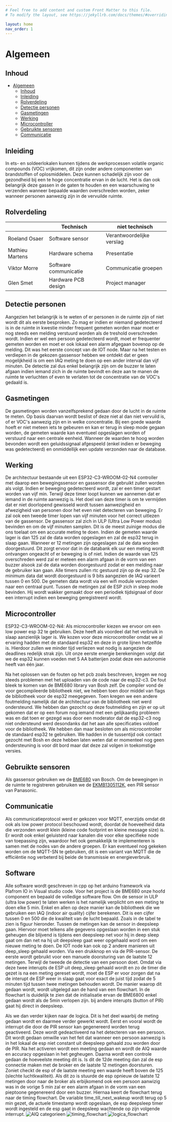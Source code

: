 ```yaml
---
# Feel free to add content and custom Front Matter to this file.
# To modify the layout, see https://jekyllrb.com/docs/themes/#overriding-theme-defaults

layout: home
nav_order: 1
---
```


# Algemeen



## Inhoud
 
- [Algemeen](#algemeen)
  - [Inhoud](#inhoud)
  - [Inleiding](#inleiding)
  - [Rolverdeling](#Rolverdeling)
  - [Detectie personen](#Detectie-personen)
  - [Gasmetingen](#Gasmetingen)
  - [Werking](#Werking)
  - [Microcontroller](#Microcontroller)
  - [Gebruikte sensoren](#Gebruikte-sensoren)
  - [Communicatie](#Communicatie)

## Inleiding

In ets- en soldeerlokalen kunnen tijdens de werkprocessen volatile organic compounds (VOC) vrijkomen, dit zijn onder andere componenten van brandstoffen of oplosmiddelen. Deze kunnen schadelijk zijn voor de gezondheid bij een te hoge concentratie ervan in de lucht. Het is dan ook belangrijk deze gassen in de gaten te houden en een waarschuwing te verzenden wanneer bepaalde waarden overschreden worden, zeker wanneer personen aanwezig zijn in de vervuilde ruimte.


## Rolverdeling

|                 | Technisch             | niet technisch            |
|-----------------|-----------------------|---------------------------|
| Roeland Osaer   | Software sensor       | Verantwoordelijke verslag |
| Mathieu Martens | Hardware schema       | Presentatie               |
| Viktor Morre    | Software communicatie | Communicatie groepen      |
| Glen Smet       | Hardware PCB design   | Project manager           |


## Detectie personen
Aangezien het belangrijk is te weten of er personen in de ruimte zijn of niet wordt dit als eerste besproken. Zo mag er indien er niemand gedetecteerd is in de ruimte in kwestie minder frequent gemeten worden maar moet er nog steeds een melding verstuurd worden als de treshold overschreden wordt.
Indien er wel een persoon gedetecteerd wordt, moet er frequenter gemeten worden en moet er ook lokaal een alarm afgegaan bovenop op de melding. Dit was het eerste concept van de IOT node. Maar na het testen en verdiepen in de gekozen gassensor hebben we ontdekt dat er geen mogelijkheid is om een IAQ meting te doen op een ander interval dan vijf minuten. De detectie zal dus enkel belangrijk zijn om de buzzer te laten afgaan indien iemand zich in de ruimte bevindt en deze aan te manen de ruimte te verluchten of even te verlaten tot de concentratie van de VOC's gedaald is.

## Gasmetingen
De gasmetingen worden vanzelfsprekend gedaan door de lucht in de ruimte te meten. Op basis daarvan wordt beslist of deze niet al dan niet vervuild is, of er VOC's aanwezig zijn en in welke concentratie. Bij een goede waarde hoeft er niet meteen iets te gebeuren en kan er terug in sleep mode gegaan worden, de gemeten waarde kan eventueel opgeslagen worden of verstuurd naar een centrale eenheid. Wanneer de waarden te hoog worden bevonden wordt een geluidssignaal afgespeeld (enkel indien er beweging was gedetecteerd) en onmiddellijk een update verzonden naar de database.

## Werking
De architectuur bestaande uit een ESP32-C3-WROOM-02-N4 controller met daarop een bewegingssensor en gassensor die gebruikt zullen worden als volgt. Indien er beweging gedetecteerd wordt, zal er een timer gestart worden van vijf min. Terwijl deze timer loopt kunnen we aannemen dat er iemand in de ruimte aanwezig is. Het doel van deze timer is om te vermijden dat er niet doorlopend gewisseld wordt tussen aanwezigheid en afwezigheid van personen door het even niet detecteren van beweging. Er zal ook een tweede timer lopen van vijf minuten voor het correct uitlezen van de gassensor. De gassensor zal zich in ULP (Ultra Low Power modus) bevinden en om de vijf minuten samplen. Dit is de meest zuinige modus die ons toelaat om een accurate meting te doen. Indien de gemeten waarde lager is dan 125 zal de data worden opgeslagen en zal de esp32 terug in slaap gaan. Wanneer er 12 metingen zijn opgeslagen zal de data worden doorgestuurd. Dit zorgt ervoor dat in de databank elk uur een meting wordt ontvangen ongeacht of er beweging is of niet. Indien de waarde van 125 overschreden werd zal er meteen een alarm afgaan in de vorm van een buzzer alsook zal de data worden doorgestuurd zodat er een melding naar de gebruiker kan gaan. Alle timers zullen rtc gestuurd zijn op de esp 32. De minimum data dat wordt doorgestuurd is 9 bits aangezien de IAQ varieert tussen 0 en 500. De gemeten data wordt via een wifi module verzonden naar een centraal punt. Tussen de metingen zal de ESP zich in sleep mode bevinden. Hij wordt wakker gemaakt door een periodiek tijdsignaal of door een interrupt indien een beweging geregistreerd wordt.

## Microcontroller
ESP32-C3-WROOM-02-N4: 
Als microcontroller kiezen we ervoor om een low power esp 32 te gebruiken. Deze heeft als voordeel dat het verbruik in slaap aanzienlijk lager is. We kozen voor deze microcontroller omdat we al ervaring hadden met de standaard esp32 en deze in grote lijnen hetzelfde is. Hierdoor zullen we minder tijd verliezen wat nodig is aangezien de deadlines redelijk strak zijn.
Uit onze eerste energie berekeningen volgt dat we de esp32 kunnen voeden met 5 AA batterijen zodat deze een autonomie heeft van één jaar.

Na het oplossen van de fouten op het pcb zoals beschreven, kregen we nog steeds problemen met het uploaden van de code naar de esp32-c3. De fout bleek te komen van de BME680 library van Bosh zelf. De compiler vond de voor gecompileerde bibliotheek niet, we hebben toen door middel van flags de bibliotheek voor de esp32 meegegeven.  Toen kregen we een andere foutmelding namelijk dat de architectuur van de bibliotheek niet werd ondersteund. We hebben dan gezocht op deze foutmelding en zijn er op uit gekomen dat er op een forum nog iemand met een gelijkaardig probleem was en dat toen er gezegd was door een moderator dat de esp32-c3 nog niet ondersteund werd desondanks dat het aan alle specificaties voldoet voor de bibliotheek.  We hebben dan maar besloten om als microcontroller de standaard esp32 te gebruiken. We hadden in de tussentijd ook contact gezocht met Bosh en deze hebben laten weten dat er momenteel nog geen ondersteuning is voor dit bord maar dat deze zal volgen in toekomstige versies.

## Gebruikte sensoren

Als gassensor gebruiken we de [BME680](https://www.bosch-sensortec.com/media/boschsensortec/downloads/datasheets/bst-bme680-ds001.pdf) van Bosch.
Om de bewegingen in de ruimte te registreren gebruiken we de [EKMB1305112K](https://www.mouser.be/datasheet/2/315/bltn_eng_papirs-1365490.pdf), een PIR sensor van Panasonic.


## Communicatie
Als communicatieprotocol werd er gekozen voor MQTT, enerzijds omdat dit ook als low power protocol beschouwd wordt, doordat de hoeveelheid data die verzonden wordt klein (kleine code footprint en kleine message size) is. Er wordt ook enkel geluisterd naar kanalen die voor elke specifieke node van toepassing zijn, waardoor het ook gemakkelijk te implementeren is samen met de nodes van de andere groepen. Er kan eventueel nog gekeken worden om de MQTT-SN te gebruiken, dit is een variant van MQTT die de efficiëntie nog verbeterd bij beide de transmissie en energieverbruik.

## Software
Alle software wordt geschreven in cpp op het arduino framework via Plafrom IO in Visual studio code. Voor het project is de BME680 onze hoofd component en bepaald de volledige software flow. Om de sensor in ULP (ultra low power) te laten werken is het namelijk verplicht om een meting te doen elke 5 min. Enkel en allen op deze manier kan de bibliotheek die we gebruiken een IAQ (indoor air quality) cijfer berekenen. Dit is een cijfer tussen 0 en 500 die de kwaliteit van de lucht bepaald. Zoals in de tabel te zien is figuur hieronder. Tussen de metingen kan de sensor in deepsleep gaan. Hiervoor moet telkens alle gegevens opgeslaan worden in een stuk geheugen die blijvend is tijdens een deepsleep net voor hij in deep sleep gaat om dan net na hij uit deepsleep gaat weer opgehaald word om een nieuwe meting te doen. De IOT node kan ook op 2 andere manieren uit deep_sleep gehaald worden. Via een drukknop en via de PIR-sensor. De eerste wordt gebruikt voor een manuele doorsturing van de laatste 12 metingen. Terwijl de tweede de detectie van een persoon doet. Omdat via deze twee interupts de ESP uit deep_sleep gehaald wordt en zo de timer die gezet is na een meting gereset wordt, moet de ESP er voor zorgen dat na de interupt de ESP weer in slaap gaat voor exact de juist tijd zodat de 5 minuten tijd tussen twee metingen behouden wordt. De manier waarop dit gedaan wordt, wordt uitgelegd aan de hand van een flowchart. In de flowchart is duidelijk te zien dat de initialisatie ervan de BME6800 enkel gedaan wordt als de 5min verlopen zijn. bij andere interupts (button of PIR) gaat hij direct in deepsleep.

Als we dan verder kijken naar de logica. Dit is het deel waarbij de meting gedaan wordt en daarmee verder gewerkt wordt. Eerst en vooral wordt de interrupt die door de PIR sensor kan gegenereerd worden terug geactiveerd. Deze wordt gedeactiveerd na het detecteren van een persoon. Dit wordt gedaan omwille van het feit dat wanneer een persoon aanwezig is in het lokaal de esp niet constant uit deepsleep gehaald zou worden door de PIR. Na het activeren wordt een meeting gedaan en wordt de AIQ waarde en accuracy opgeslaan in het gegheugen. Daarna wordt een controle gedaan de hoeveelste meeting dit is. Is dit de 12de meeting dan zal de esp connectie maken met de broker en de laatste 12 metingen doorsturen. Zoniet checkt de esp of de laatste meeting een waarde heeft boven de 125 (slechte luchtkwaliteit). Als dit zo is stuurde de esp opnieuw de laatste 12 metingen door naar de broker als erbijkomend ook een persoon aanwizig was in de vorige 5 min zal er een alarm afgaan in de vorm van een pieptoone gegenereerd door een buzzer.
Hiernaa keert de flowchart terug naar de timing flowchart. De variable time_till_next_wakeup wordt terug op 5 min gezet, de actuele timestamp wordt opgeslaan, de esp deepsleep timer wordt ingesteld en de esp gaat in deepsleep wachtende op zijn volgende interrupt.
![AIQ categorieen](aiq.png)
![timing_flowchart](timing_flowchart.png)
![logica_flowchart](logica_flowchart.png)
